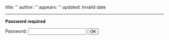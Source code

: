 title: ''
author: ''
appears: ''
updated: Invalid date

---

**Password required**

<form name="authform" action="/pmwiki.php/Workshops/YoungScientistsDay2012" method="post">

Password: <input type="password" name="authpw" class="inputbox">
<input type="submit" value="OK" class="inputbutton">

</form>
<script language="javascript" type="text/javascript"><!--
    try { document.authform.authid.focus(); }
    catch(e) { document.authform.authpw.focus(); } //--></script>
